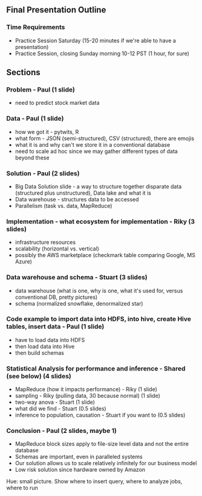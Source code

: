 ## Final Presentation Outline

### Time Requirements

* Practice Session Saturday (15-20 minutes if we're able to have a presentation)
* Practice Session, closing Sunday morning 10-12 PST (1 hour, for sure)

## Sections

### Problem - Paul (1 slide)

- need to predict stock market data

### Data - Paul (1 slide)

- how we got it - pytwits, R
- what form - JSON (semi-structured), CSV (structured), there are emojis
- what it is and why can't we store it in a conventional database
- need to scale ad hoc since we may gather different types of data beyond these

### Solution - Paul (2 slides)
	
- Big Data Solution slide - a way to structure together disparate data (structured plus unstructured), Data lake and what it is
- Data warehouse - structures data to be accessed
- Parallelism (task vs. data, MapReduce)

### Implementation - what ecosystem for implementation - Riky (3 slides)

- infrastructure resources
- scalability (horizontal vs. vertical)
- possibly the AWS marketplace (checkmark table comparing Google, MS Azure)

### Data warehouse and schema - Stuart (3 slides)

- data warehouse (what is one, why is one, what it's used for, versus conventional DB, pretty pictures)
- schema (normalized snowflake, denormalized star)

### Code example to import data into HDFS, into hive, create Hive tables, insert data - Paul (1 slide)

- have to load data into HDFS
- then load data into Hive
- then build schemas

### Statistical Analysis for performance and inference - Shared (see below) (4 slides)

- MapReduce (how it impacts performance) - Riky (1 slide)
- sampling - Riky (pulling data, 30 because normal) (1 slide)
- two-way anova - Stuart (1 slide)
- what did we find - Stuart (0.5 slides)
- inference to population, causation - Stuart if you want to (0.5 slides)

### Conclusion - Paul (2 slides, maybe 1)

- MapReduce block sizes apply to file-size level data and not the entire database
- Schemas are important, even in paralleled systems
- Our solution allows us to scale relatively infinitely for our business model
- Low risk solution since hardware owned by Amazon

Hue: small picture. Show where to insert query, where to analyze jobs, where to run
